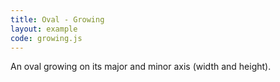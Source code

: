 ```yaml
---
title: Oval - Growing
layout: example
code: growing.js
---
```


An oval growing on its major and minor axis (width and height).
